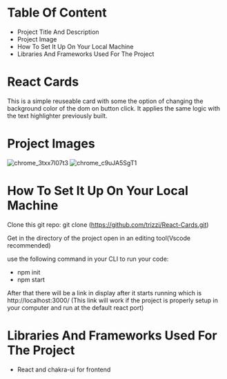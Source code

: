 # Table Of Content
* Project Title And Description
* Project Image
* How To Set It Up On Your Local Machine
* Libraries And Frameworks Used For The Project

# React Cards
This is a simple reuseable card with some the option of changing the background color of the dom on button click. It applies the same logic with the text highlighter previously built.

# Project Images
![chrome_3txx7l07t3](https://user-images.githubusercontent.com/33966004/169212133-0a3d795c-89f5-446c-b6aa-e477959bf9b5.png)
![chrome_c9uJA5SgT1](https://user-images.githubusercontent.com/33966004/169212150-bd304588-fba5-45d4-91a1-b6764ce4f00a.png)

# How To Set It Up On Your Local Machine
Clone this git repo: git clone (https://github.com/trizzi/React-Cards.git)

Get in the directory of the project
open in an editing tool(Vscode recommended)

use the following command in your CLI to run your code: 
* npm init
* npm start


After that there will be a link in display after it starts running which is http://localhost:3000/ (This link will work if the project is properly setup in your computer and run at the default react port)

# Libraries And Frameworks Used For The Project
* React and chakra-ui for frontend
